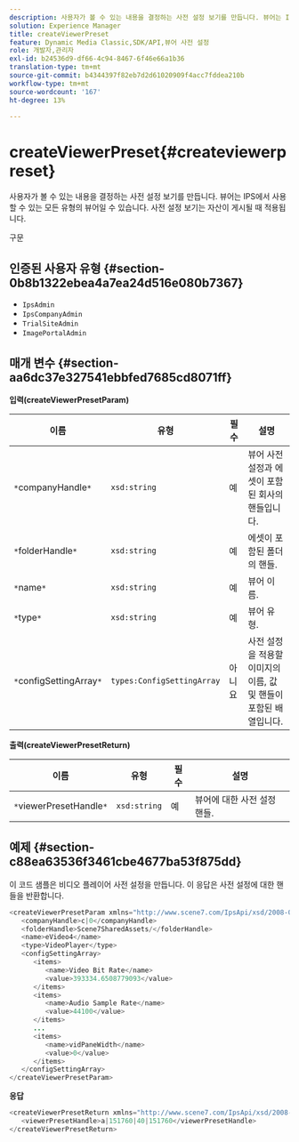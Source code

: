 ```yaml
---
description: 사용자가 볼 수 있는 내용을 결정하는 사전 설정 보기를 만듭니다. 뷰어는 IPS에서 사용할 수 있는 모든 유형의 뷰어일 수 있습니다. 사전 설정 보기는 자산이 게시될 때 적용됩니다.
solution: Experience Manager
title: createViewerPreset
feature: Dynamic Media Classic,SDK/API,뷰어 사전 설정
role: 개발자,관리자
exl-id: b24536d9-df66-4c94-8467-6f46e66a1b36
translation-type: tm+mt
source-git-commit: b4344397f82eb7d2d61020909f4acc7fddea210b
workflow-type: tm+mt
source-wordcount: '167'
ht-degree: 13%

---
```


# createViewerPreset{#createviewerpreset}

사용자가 볼 수 있는 내용을 결정하는 사전 설정 보기를 만듭니다. 뷰어는 IPS에서 사용할 수 있는 모든 유형의 뷰어일 수 있습니다. 사전 설정 보기는 자산이 게시될 때 적용됩니다.

구문

## 인증된 사용자 유형 {#section-0b8b1322ebea4a7ea24d516e080b7367}

* `IpsAdmin`
* `IpsCompanyAdmin`
* `TrialSiteAdmin`
* `ImagePortalAdmin`

## 매개 변수 {#section-aa6dc37e327541ebbfed7685cd8071ff}

**입력(createViewerPresetParam)**

| 이름 | 유형 | 필수 | 설명 |
|---|---|---|---|
| `*`companyHandle`*` | `xsd:string` | 예 | 뷰어 사전 설정과 에셋이 포함된 회사의 핸들입니다. |
| `*`folderHandle`*` | `xsd:string` | 예 | 에셋이 포함된 폴더의 핸들. |
| `*`name`*` | `xsd:string` | 예 | 뷰어 이름. |
| `*`type`*` | `xsd:string` | 예 | 뷰어 유형. |
| `*`configSettingArray`*` | `types:ConfigSettingArray` | 아니요 | 사전 설정을 적용할 이미지의 이름, 값 및 핸들이 포함된 배열입니다. |

**출력(createViewerPresetReturn)**

| 이름 | 유형 | 필수 | 설명 |
|---|---|---|---|
| `*`viewerPresetHandle`*` | `xsd:string` | 예 | 뷰어에 대한 사전 설정 핸들. |

## 예제 {#section-c88ea63536f3461cbe4677ba53f875dd}

이 코드 샘플은 비디오 플레이어 사전 설정을 만듭니다. 이 응답은 사전 설정에 대한 핸들을 반환합니다.

```java
<createViewerPresetParam xmlns="http://www.scene7.com/IpsApi/xsd/2008-01-15">
   <companyHandle>c|0</companyHandle>
   <folderHandle>Scene7SharedAssets/</folderHandle>
   <name>eVideo4</name>
   <type>VideoPlayer</type>
   <configSettingArray>
      <items>
         <name>Video Bit Rate</name>
         <value>393334.6508779093</value>
      </items>
      <items>
         <name>Audio Sample Rate</name>
         <value>44100</value>
      </items>
      ...
      <items>
         <name>vidPaneWidth</name>
         <value>0</value>
      </items>
   </configSettingArray>
</createViewerPresetParam>
```

**응답**

```java
<createViewerPresetReturn xmlns="http://www.scene7.com/IpsApi/xsd/2008-01-15">
   <viewerPresetHandle>a|151760|40|151760</viewerPresetHandle>
</createViewerPresetReturn>
```
